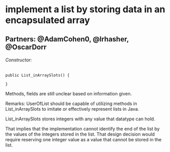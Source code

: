 # implement a list by storing data in an encapsulated array
## Partners: @AdamCohen0, @lrhasher, @OscarDorr
###### Constructor:
    public List_inArraySlots() {

    }

Methods, fields are still unclear based on information given.

Remarks: UserOfList should be capable of utilizing methods in List_inArraySlots to
imitate or effectively represent lists in Java.

List_inArraySlots stores integers with any value that datatype can hold.

That implies that the implementation cannot identify the end of the list by the values of the integers stored in the list. That design decision would require reserving one integer value as a value that cannot be stored in the list.
